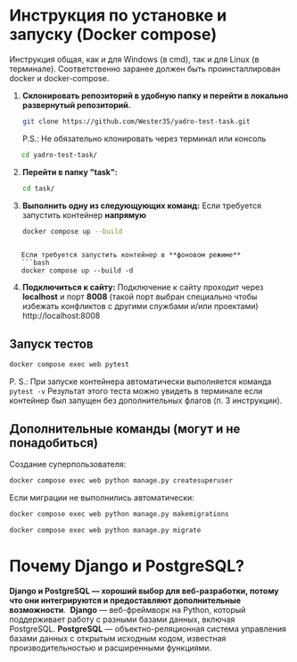 # Инструкция по установке и запуску (Docker compose)

Инструкция общая, как и для Windows (в cmd), так и для Linux (в терминале). Соответственно заранее должен быть проинсталлирован docker и docker-compose.

1. **Склонировать репозиторий в удобную папку и перейти в локально развернутый репозиторий.**
   ```bash
   git clone https://github.com/Wester35/yadro-test-task.git
   ```
   P.S.: Не обязательно клонировать через терминал или консоль
```bash
   cd yadro-test-task/
```

2. **Перейти в папку "task":**
   ```bash
   cd task/
   ```

3. **Выполнить одну из следующующих команд:**
   Если требуется запустить контейнер **напрямую**
   ```bash
   docker compose up --build
```
   
   Если требуется запустить контейнер в **фоновом режиме**
   ```bash
   docker compose up --build -d
   ```
   
4. **Подключиться к сайту:**
   Подключение к сайту проходит через **localhost** и порт **8008** (такой порт выбран специально чтобы избежать конфликтов с другими службами и/или проектами)
   http://localhost:8008

## Запуск тестов

```bash
docker compose exec web pytest
```
P. S.: При запуске контейнера автоматически выполняется команда ```pytest -v```
Результат этого теста можно увидеть в терминале если контейнер был запущен без дополнительных флагов (п. 3 инструкции).


## Дополнительные команды (могут и не понадобиться)

Создание суперпользователя:
```bash
docker compose exec web python manage.py createsuperuser
```

Если миграции не выполнились автоматически:
```bash
docker compose exec web python manage.py makemigrations
```

```bash
docker compose exec web python manage.py migrate
```
# Почему Django и PostgreSQL?

**Django и PostgreSQL — хороший выбор для веб-разработки, потому что они интегрируются и предоставляют дополнительные возможности**. 
**Django** — веб-фреймворк на Python, который поддерживает работу с разными базами данных, включая PostgreSQL. **PostgreSQL** — объектно-реляционная система управления базами данных с открытым исходным кодом, известная производительностью и расширенными функциями.